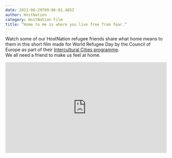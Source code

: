 ```yaml
---
date: 2021-06-29T09:06:01.405Z
author: HostNation
category: HostNation Film
title: “Home to me is where you live free from fear.”
---
```

Watch some of our HostNation refugee friends share what home means to them in this short film made for World Refugee Day by the Council of Europe as part of their [Intercultural Cities programme](https://www.coe.int/en/web/interculturalcities/world-refugee-day-2021).  \
We all need a friend to make us feel at home. 

<div style="max-width:600px;margin:0 auto"><div style="position:relative;padding-bottom:56.25%"><iframe src="https://player.vimeo.com/video/563206061?title=0&amp;byline=0&amp;portrait=0" frameBorder="0" allowfullscreen="" style="position:absolute;top:0;left:0;width:100%;height:100%"></iframe></div></div>